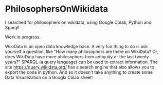 # PhilosophersOnWikidata
 I searched for philosophers on wikidata, using Google Colab, Python and Sparql!

Work in progress.


WikiData is an open data knowledge base. A very fun thing to do is ask yourself a question, like "How many philosophers are there on WikiData? Or, does WikiData have more philosophers from antiquity or the last twenty years?"
SPARQL (a query language) can be used to extract information.
The site https://query.wikidata.org/ has a search engine that also allows you to export the code in python. And so it doesn't take anything to create some Data Visualization on a Googla Colab sheet!
